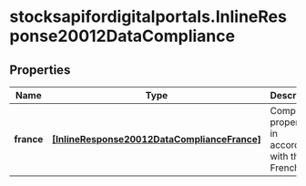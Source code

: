 # stocksapifordigitalportals.InlineResponse20012DataCompliance

## Properties

Name | Type | Description | Notes
------------ | ------------- | ------------- | -------------
**france** | [**[InlineResponse20012DataComplianceFrance]**](InlineResponse20012DataComplianceFrance.md) | Compliance properties in accordance with the French law. | [optional] 


